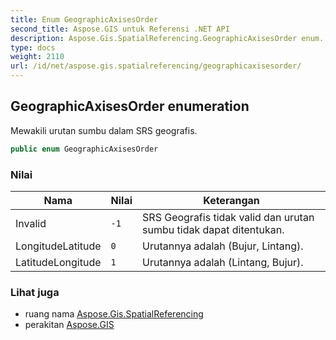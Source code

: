 ```yaml
---
title: Enum GeographicAxisesOrder
second_title: Aspose.GIS untuk Referensi .NET API
description: Aspose.Gis.SpatialReferencing.GeographicAxisesOrder enum. Mewakili urutan sumbu dalam SRS geografis.
type: docs
weight: 2110
url: /id/net/aspose.gis.spatialreferencing/geographicaxisesorder/
---
```

## GeographicAxisesOrder enumeration

Mewakili urutan sumbu dalam SRS geografis.

```csharp
public enum GeographicAxisesOrder
```

### Nilai

| Nama | Nilai | Keterangan |
| --- | --- | --- |
| Invalid | `-1` | SRS Geografis tidak valid dan urutan sumbu tidak dapat ditentukan. |
| LongitudeLatitude | `0` | Urutannya adalah (Bujur, Lintang). |
| LatitudeLongitude | `1` | Urutannya adalah (Lintang, Bujur). |

### Lihat juga

* ruang nama [Aspose.Gis.SpatialReferencing](../../aspose.gis.spatialreferencing/)
* perakitan [Aspose.GIS](../../)


